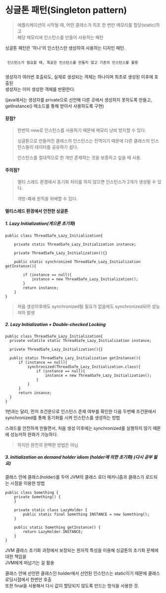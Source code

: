 

# 싱글톤 패턴(Singleton pattern)

> 애플리케이션이 시작될 때, 어떤 클래스가 최초 한 번만 메모리를 할당(static)하고  
> 해당 메모리에 인스턴스를 만들어 사용하는 패턴


싱글톤 패턴은 '하나'의 인스턴스만 생성하여 사용하는 디자인 패턴.

```

 인스턴스가 필요할 때, 똑같은 인스턴스를 만들지 않고 기존의 인스턴스를 활용
 
```

생성자가 여러번 호출되도, 실제로 생성되는 객체는 하나이며 최초로 생성된 이후에 호출된  
생성자는 이미 생성한 객체를 반환한다.

(java에서는 생성자를 private으로 선언해  다른 곳에서 생성하지 못하도록 만들고,  
getInstance() 메소드를 통해 받아서 사용하도록 구현)

#### 장점?

> 한번의 new로 인스턴스를 사용하기 때문에 메모리 낭비 방지할 수 있다.
>
> 싱글톤으로 만들어진 클래스의 인스턴스는 전역이기 때문에 다른 클래스의 인스턴스들이 데이터를 공유하기 쉽다.
>
> 인스턴스를 절대적으로 한 개만 존재하는 것을 보증하고 싶을 때 사용.

#### 주의점?

> 멀티 스레드 환경에서 동기화 처리를 하지 않으면 인스턴스가 2개가 생성될 수 있다.
> 
> 개방-폐쇄 원칙을 위배할 수 있다.


#### 멀티스레드 환경에서 안전한 싱글톤

##### 1. Lazy Initialization(게으른 초기화)
```
public class ThreadSafe_Lazy_Initialization{

    private static ThreadSafe_Lazy_Initialization instance;
    
    private ThreadSafe_Lazy_Initialization(){}
    
    public static synchronized ThreadSafe_Lazy_Initialization getInstance(){
     
        if (instance == null){
            instance = new ThreadSafe_Lazy_Initialization();
        }
        return instance;
    }
}
```

> 처음 생성이후에도 synchronized될 필요가 없음에도 synchronized되어 성능저하 발생


##### 2. Lazy Initialization + Double-checked Locking

```
public class ThreadSafe_Lazy_Initialization{
  private volatile static ThreadSafe_Lazy_Initialization instance;
  
  private ThreadSafe_Lazy_Initialization(){}
  
  public static ThreadSafe_Lazy_Initialization getInstance(){
      if (instance == null){
          synchronized(ThreadSafe_Lazy_Initialization.class){
              if (instance == null){
                  instance = new ThreadSafe_Lazy_Initialization();
              }
          }
      }
      return insance;
  }
}
```

1번과는 달리, 먼저 조건문으로 인스턴스 존재 여부를 확인한 다음 두번째 조건문에서
synchronized를 통해 동기화를 시켜 인스턴스를 생성하는 방법

스레드를 안전하게 만들면서, 처음 생성 이후에는 synchronized를 실행하지 않기 때문에 성능저하 완화가 가능하다.

> 하지만 완전히 완벽한 방법은 아님


##### 3. Initialization on demand holder idiom (holder에 의한 초기화)   (다시 공부 필요)


클래스 안에 클래스(holder)를 두어 JVM의 클래스 로더 매커니즘과 클래스가 로드되는 시점을 이용한 방법

```
public class Something {
    private Something() {
    }
 
    private static class LazyHolder {
        public static final Something INSTANCE = new Something();
    }
 
    public static Something getInstance() {
        return LazyHolder.INSTANCE;
    }
}

```

JVM 클래스 초기화 과정에서 보장되는 원자적 특성을 이용해 싱글톤의 초기화 문제에 대한 책임을  
JVM에게 떠넘기는 걸 활용

클래스 안에 선언한 클래스인 holder에서 선언된 인스턴스는 static이기 때문에 클래스 로딩시점에서 한번만 호출  
또한 final을 사용해서 다시 값이 할당되지 않도록 만드는 방식을 사용한 것.








